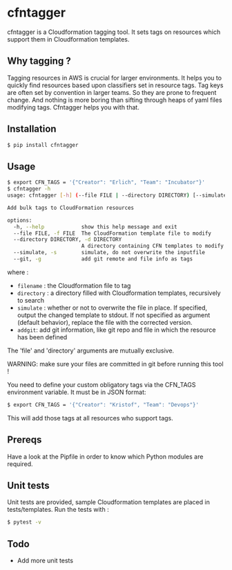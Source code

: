 # cfntagger
cfntagger is a Cloudformation tagging tool. It sets tags on resources which support them in Cloudformation templates.

## Why tagging ?
Tagging resources in AWS is crucial for larger environments.  It helps you to quickly find resources based upon classifiers set in resource tags. Tag keys are often set by convention in larger teams.  So they are prone to frequent change.  And nothing is more boring than sifting through heaps of yaml files modifying tags.  Cfntagger helps you with that.


## Installation
```bash
$ pip install cfntagger
```

## Usage
```bash
$ export CFN_TAGS = '{"Creator": "Erlich", "Team": "Incubator"}'
$ cfntagger -h
usage: cfntagger [-h] (--file FILE | --directory DIRECTORY) [--simulate] [--git]

Add bulk tags to CloudFormation resources

options:
  -h, --help            show this help message and exit
  --file FILE, -f FILE  The CloudFormation template file to modify
  --directory DIRECTORY, -d DIRECTORY
                        A directory containing CFN templates to modify
  --simulate, -s        simulate, do not overwrite the inputfile
  --git, -g             add git remote and file info as tags
```

where :
* `filename` : the Cloudformation file to tag
* `directory` : a directory filled with Cloudformation templates, recursively to search
* `simulate` : whether or not to overwrite the file in place.  If specified, output the changed template to stdout. If not specified as argument (default behavior), replace the file with the corrected version.
* `addgit`: add git information, like git repo and file in which the resource has been defined

The 'file' and 'directory' arguments are mutually exclusive.

WARNING: make sure your files are committed in git before running this tool !

You need to define your custom obligatory tags via the CFN_TAGS environment variable.  It must be in JSON format:
```bash
$ export CFN_TAGS = '{"Creator": "Kristof", "Team": "Devops"}'
````

This will add those tags at all resources who support tags.


## Prereqs
Have a look at the Pipfile in order to know which Python modules are required.

## Unit tests
Unit tests are provided, sample Cloudformation templates are placed in tests/templates.  Run the tests with :
```bash
$ pytest -v
````

## Todo

* Add more unit tests
